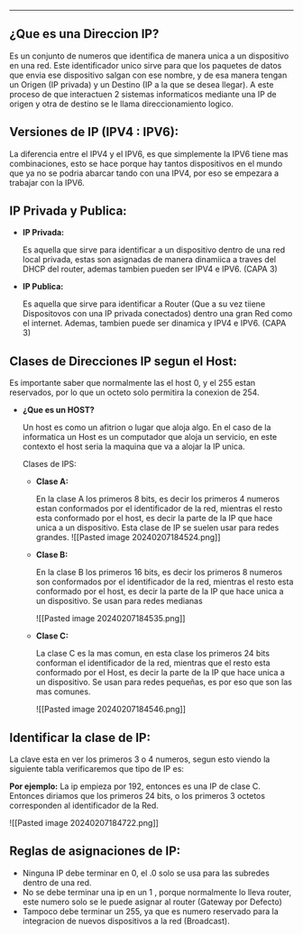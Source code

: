 
---
## ¿Que es una Direccion IP?

Es un conjunto de numeros que identifica de manera unica a un dispositivo en una red. Este identificador unico sirve para que los paquetes de datos que envia ese dispositivo salgan con ese nombre, y de esa manera tengan un Origen (IP privada) y un Destino (IP a la que se desea llegar). A este proceso de que interactuen 2 sistemas informaticos mediante una IP de origen y otra de destino se le llama direccionamiento logico.

## Versiones de IP (IPV4 : IPV6):

La diferencia entre el IPV4 y el IPV6, es que simplemente la IPV6 tiene mas combinaciones, esto se hace porque hay tantos dispositivos en el mundo que ya no se podria abarcar tando con una IPV4, por eso se empezara a trabajar con la IPV6.

## IP Privada y Publica:

- **IP Privada:**
    
    Es aquella que sirve para identificar a un dispositivo dentro de una red local privada, estas son asignadas de manera dinamiica a traves del DHCP del router, ademas tambien pueden ser IPV4 e IPV6. (CAPA 3)
    
- **IP Publica:**
    
    Es aquella que sirve para identificar a Router (Que a su vez tiiene Dispositovos con una IP privada conectados) dentro una gran Red como el internet. Ademas, tambien puede ser dinamica y IPV4 e IPV6. (CAPA 3)

## Clases de Direcciones IP segun el Host:
Es importante saber que normalmente las el host 0, y el 255 estan reservados, por lo que un octeto solo permitira la conexion de 254.


- **¿Que es un HOST?**
    
    Un host es como un afitrion o lugar que aloja algo. En el caso de la informatica un Host es un computador que aloja un servicio, en este contexto el host seria la maquina que va a alojar la IP unica.
    
    Clases de IPS:
    
    - **Clase A:**
        
        En la clase A los primeros 8 bits, es decir los primeros 4 numeros estan conformados por el identificador de la red, mientras el resto esta conformado por el host, es decir la parte de la IP que hace unica a un dispositivo. Esta clase de IP se suelen usar para redes grandes.
         ![[Pasted image 20240207184524.png]]
    - **Clase B:**
        
        En la clase B los primeros 16 bits, es decir los primeros 8 numeros son conformados por el identificador de la red, mientras el resto esta conformado por el host, es decir la parte de la IP que hace unica a un dispositivo. Se usan para redes medianas
        
         ![[Pasted image 20240207184535.png]]
    - **Clase C:**
        
        La clase C es la mas comun, en esta clase los primeros 24 bits conforman el identificador de la red, mientras que el resto esta conformado por el Host, es decir la parte de la IP que hace unica a un dispositivo. Se usan para redes pequeñas, es por eso que son las mas comunes.
        
	     ![[Pasted image 20240207184546.png]]
    
    

## Identificar la clase de IP:

La clave esta en ver los primeros 3 o 4 numeros, segun esto viendo la siguiente tabla verificaremos que tipo de IP es:

**Por ejemplo:**
La ip empieza por 192, entonces es una IP de clase C. Entonces diriamos que los primeros 24 bits, o los primeros 3 octetos corresponden al identificador de la Red.

![[Pasted image 20240207184722.png]]

## Reglas de asignaciones de IP:

- Ninguna IP debe terminar en 0, el .0 solo se usa para las subredes dentro de una red.
- No se debe terminar una ip en un 1 , porque normalmente lo lleva router, este numero solo se le puede asignar al router (Gateway por Defecto)
- Tampoco debe terminar un 255, ya que es numero reservado para la integracion de nuevos dispositivos a la red (Broadcast).






